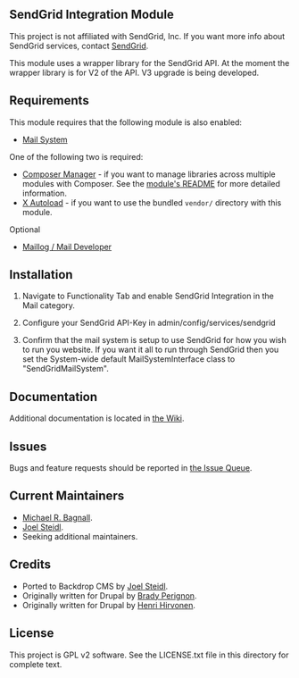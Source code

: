 SendGrid Integration Module
---------------------------

This project is not affiliated with SendGrid, Inc. If you want more info about
SendGrid services, contact [SendGrid](https://sendgrid.com).

This module uses a wrapper library for the SendGrid API. At the moment the
wrapper library is for V2 of the API. V3 upgrade is being developed.

Requirements
------------

This module requires that the following module is also enabled:

* [Mail System](https://backdropcms.org/project/mailsystem)

One of the following two is required:

* [Composer Manager](https://backdropcms.org/project/composer_manager) - if you
  want to manage libraries across multiple modules with Composer. See the
  [module's README](https://github.com/backdrop-contrib/composer_manager/blob/1.x-2.x/README.md)
  for more detailed information.
* [X Autoload](https://backdropcms.org/project/xautoload) - if you want to use
  the bundled `vendor/` directory with this module.

Optional

 * [Maillog / Mail Developer](https://backdropcms.org/project/maillog)

Installation
------------

1. Navigate to Functionality Tab and enable SendGrid Integration in the Mail category.

2. Configure your SendGrid API-Key in admin/config/services/sendgrid

3. Confirm that the mail system is setup to use SendGrid for how you wish to run
   you website. If you want it all to run through SendGrid then you set the
   System-wide default MailSystemInterface class to "SendGridMailSystem".

Documentation
------------

Additional documentation is located in [the Wiki](https://github.com/backdrop-contrib/sendgrid_integration/wiki).

Issues
------

Bugs and feature requests should be reported in [the Issue Queue](https://github.com/backdrop-contrib/sendgrid_integration/issues).

Current Maintainers
-------------------

- [Michael R. Bagnall](https://github.com/ElusiveMind).
- [Joel Steidl](https://github.com/joelsteidl).
- Seeking additional maintainers.

Credits
-------

- Ported to Backdrop CMS by [Joel Steidl](https://github.com/joelsteidl).
- Originally written for Drupal by
  [Brady Perignon](https://www.drupal.org/u/perignon).
- Originally written for Drupal by
  [Henri Hirvonen](https://www.drupal.org/u/exlin).

License
-------

This project is GPL v2 software.
See the LICENSE.txt file in this directory for complete text.
